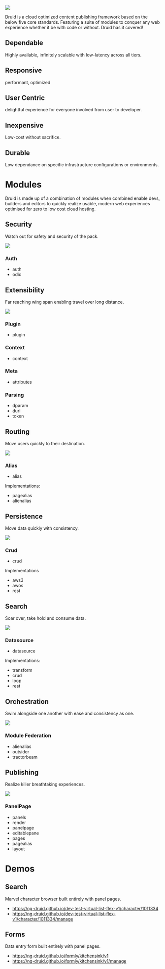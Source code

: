 ![](https://smeskey-github-prod.s3.amazonaws.com/projects/druid/github/druid_identity.png)

Druid is a cloud optimized content publishing framework based on the below five core standards. Featuring a suite of modules to conquer any web experience whether it be with code or without. Druid has it covered!

## Dependable

Highly available, infinitely scalable with low-latency across all tiers.

## Responsive

performant, optimized

## User Centric

delightful experience for everyone involved from user to developer.

## Inexpensive

Low-cost without sacrifice.

## Durable

Low dependance on specific infrastructure configurations or environments.

# Modules

Druid is made up of a combination of modules when combined enable devs, builders and editors to quickly realize usable, modern web experiences optimised for zero to low cost cloud hosting.

## Security

Watch out for safety and security of the pack.

![](https://smeskey-github-prod.s3.amazonaws.com/projects/druid/github/wolves.png)

### Auth

* auth
* odic

## Extensibility

Far reaching wing span enabling travel over long distance.

![](https://smeskey-github-prod.s3.amazonaws.com/projects/druid/github/eagle2.png)

### Plugin

* plugin

### Context

* context

### Meta

* attributes

### Parsing

* dparam
* durl
* token

## Routing

Move users quickly to their destination.

![](https://smeskey-github-prod.s3.amazonaws.com/projects/druid/github/lemur.png)

### Alias

* alias

Implementations:

* pagealias
* alienalias

## Persistence

Move data quickly with consistency.

![](https://smeskey-github-prod.s3.amazonaws.com/projects/druid/github/croc.png)

### Crud

* crud

Implementations
* aws3
* awos
* rest

## Search

Soar over, take hold and consume data.

![](https://smeskey-github-prod.s3.amazonaws.com/projects/druid/github/owl.png)

### Datasource

* datasource

Implementations:
* transform
* crud
* loop
* rest

## Orchestration

Swim alongside one another with ease and consistency as one.

![](https://smeskey-github-prod.s3.amazonaws.com/projects/druid/github/dolphines.png)

### Module Federation

* alienalias
* outsider
* tractorbeam

## Publishing

Realize killer breathtaking experiences.

![](https://smeskey-github-prod.s3.amazonaws.com/projects/druid/github/whale.png)

### PanelPage

* panels
* render
* panelpage
* editablepane
* pages
* pagealias
* layout

# Demos

## Search

Marvel character browser built entirely with panel pages.

* https://ng-druid.github.io/dev-test-virtual-list-flex-v1/character/1011334
* https://ng-druid.github.io/dev-test-virtual-list-flex-v1/character/1011334/manage

## Forms

Data entry form built entirely with panel pages.

* https://ng-druid.github.io/formly/kitchensink/v1
* https://ng-druid.github.io/formly/kitchensink/v1/manage

